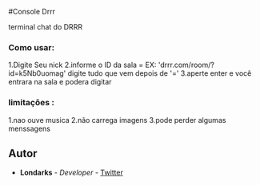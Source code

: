 #Console Drrr

terminal chat do DRRR

### Como usar:
1.Digite Seu nick
2.informe o ID da sala = EX: 'drrr.com/room/?id=k5Nb0uomag' digite tudo que vem depois de '='
3.aperte enter e você entrara na sala e podera digitar

### limitações :
1.nao ouve musica 
2.não carrega imagens
3.pode perder algumas menssagens 


## Autor
- **Londarks** - _Developer_ - [Twitter](https://twitter.com/londarks)
